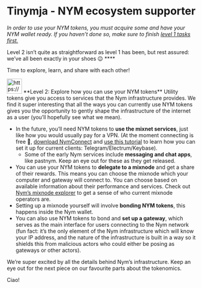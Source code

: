 # Tinymja - NYM ecosystem supporter

*In order to use your NYM tokens, you must acquire some and have your NYM wallet ready. If you haven’t done so, make sure to finish [level 1 tasks first.](Minymja%20-%20NYM%20token%20holder%204ad2202a8e504c3dbee6a0a30bd33213.md)*

Level 2 isn’t quite as straightforward as level 1 has been, but rest assured: we’ve all been exactly in your shoes 😉 ****

Time to explore, learn, and share with each other!

<aside>
<img src="https://www.notion.so/icons/token_gray.svg" alt="https://www.notion.so/icons/token_gray.svg" width="40px" /> **Level 2: Explore how you can use your NYM tokens** 
Utility tokens give you access to services that the Nym infrastructure provides. We find it super interesting that all the ways you can currently use NYM tokens gives you the opportunity to gently shape the infrastructure of the internet as a user (you’ll hopefully see what we mean).

- In the future, you’ll need NYM tokens to **use the mixnet services**, just like how you would usually pay for a VPN. (At the moment connecting is free 🙂, [download NymConnect](https://nymtech.net/download-nymconnect/) and [use this tutorial](https://youtu.be/quj8H2qeOwY) to learn how you can set it up for current clients: Telegram/Electrum/Keybase).
    - Some of the early Nym services include **messaging and chat apps**, like pastnym. Keep an eye out for these as they get released.
- You can use your NYM tokens to **delegate to a mixnode** and get a share of their rewards. This means you can choose the mixnode which your computer and gateway will connect to. You can choose based on available information about their performance and services. Check out [Nym’s mixnode explorer](https://explorer.nymtech.net) to get a sense of who current mixnode operators are.
- Setting up a mixnode yourself will involve **bonding NYM tokens**, this happens inside the Nym wallet.
- You can also use NYM tokens to bond and **set up a gateway**, which serves as the main interface for users connecting to the Nym network (fun fact: it’s the only element of the Nym infrastructure which will know your IP address, and the nature of the infrastructure is built in a way so it shields this from malicious actors who could either be posing as gateways or other actors).
</aside>

We’re super excited by all the details behind Nym’s infrastructure. Keep an eye out for the next piece on our favourite parts about the tokenomics.

Ciao!
